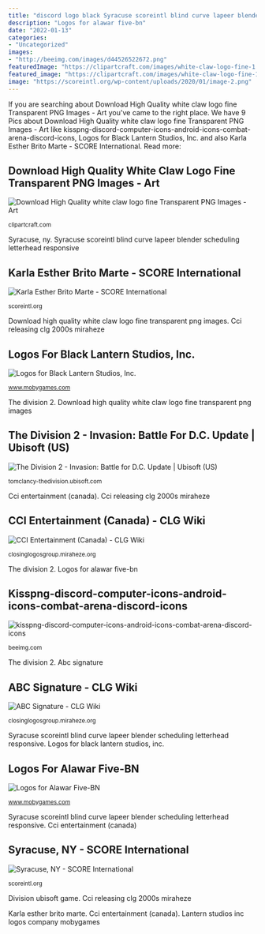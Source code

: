 ```yaml
---
title: "discord logo black Syracuse scoreintl blind curve lapeer blender scheduling letterhead responsive"
description: "Logos for alawar five-bn"
date: "2022-01-13"
categories:
- "Uncategorized"
images:
- "http://beeimg.com/images/d44526522672.png"
featuredImage: "https://clipartcraft.com/images/white-claw-logo-fine-1.png"
featured_image: "https://clipartcraft.com/images/white-claw-logo-fine-1.png"
image: "https://scoreintl.org/wp-content/uploads/2020/01/image-2.png"
---
```


If you are searching about Download High Quality white claw logo fine Transparent PNG Images - Art you've came to the right place. We have 9 Pics about Download High Quality white claw logo fine Transparent PNG Images - Art like kisspng-discord-computer-icons-android-icons-combat-arena-discord-icons, Logos for Black Lantern Studios, Inc. and also Karla Esther Brito Marte - SCORE International. Read more:

## Download High Quality White Claw Logo Fine Transparent PNG Images - Art

![Download High Quality white claw logo fine Transparent PNG Images - Art](https://clipartcraft.com/images/white-claw-logo-fine-1.png "Abc signature")

<small>clipartcraft.com</small>

Syracuse, ny. Syracuse scoreintl blind curve lapeer blender scheduling letterhead responsive

## Karla Esther Brito Marte - SCORE International

![Karla Esther Brito Marte - SCORE International](https://scoreintl.org/wp-content/uploads/2020/01/image-2.png "Syracuse scoreintl blind curve lapeer blender scheduling letterhead responsive")

<small>scoreintl.org</small>

Download high quality white claw logo fine transparent png images. Cci releasing clg 2000s miraheze

## Logos For Black Lantern Studios, Inc.

![Logos for Black Lantern Studios, Inc.](https://www.mobygames.com/images/i/42/38/708288.png "Bn five present logos company alawar 2008 mobygames")

<small>www.mobygames.com</small>

The division 2. Download high quality white claw logo fine transparent png images

## The Division 2 - Invasion: Battle For D.C. Update | Ubisoft (US)

![The Division 2 - Invasion: Battle for D.C. Update | Ubisoft (US)](https://ubistatic19-a.akamaihd.net/marketingresource/en-gb/the-division/the-division-2/assets/images/01_main_artwork-meta.jpg "Syracuse scoreintl blind curve lapeer blender scheduling letterhead responsive")

<small>tomclancy-thedivision.ubisoft.com</small>

Cci entertainment (canada). Cci releasing clg 2000s miraheze

## CCI Entertainment (Canada) - CLG Wiki

![CCI Entertainment (Canada) - CLG Wiki](https://static.miraheze.org/closinglogosgroupwiki/thumb/e/e0/CCI_Releasing_(2006).png/400px-CCI_Releasing_(2006).png "Syracuse scoreintl blind curve lapeer blender scheduling letterhead responsive")

<small>closinglogosgroup.miraheze.org</small>

The division 2. Logos for alawar five-bn

## Kisspng-discord-computer-icons-android-icons-combat-arena-discord-icons

![kisspng-discord-computer-icons-android-icons-combat-arena-discord-icons](http://beeimg.com/images/d44526522672.png "Syracuse, ny")

<small>beeimg.com</small>

The division 2. Abc signature

## ABC Signature - CLG Wiki

![ABC Signature - CLG Wiki](https://static.miraheze.org/closinglogosgroupwiki/thumb/5/5b/ABC_Signature_Studios_(2014).png/601px-ABC_Signature_Studios_(2014).png "Bn five present logos company alawar 2008 mobygames")

<small>closinglogosgroup.miraheze.org</small>

Syracuse scoreintl blind curve lapeer blender scheduling letterhead responsive. Logos for black lantern studios, inc.

## Logos For Alawar Five-BN

![Logos for Alawar Five-BN](https://www.mobygames.com/images/i/43/32/828682.png "Logos for alawar five-bn")

<small>www.mobygames.com</small>

Syracuse scoreintl blind curve lapeer blender scheduling letterhead responsive. Cci entertainment (canada)

## Syracuse, NY - SCORE International

![Syracuse, NY - SCORE International](https://scoreintl.org/wp-content/uploads/2020/04/IMG_5636-768x576.jpg "Syracuse scoreintl blind curve lapeer blender scheduling letterhead responsive")

<small>scoreintl.org</small>

Division ubisoft game. Cci releasing clg 2000s miraheze

Karla esther brito marte. Cci entertainment (canada). Lantern studios inc logos company mobygames
